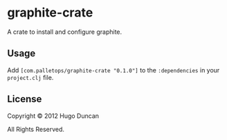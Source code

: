 # graphite-crate

A crate to install and configure graphite.

## Usage

Add `[com.palletops/graphite-crate "0.1.0"]` to the `:dependencies` in your
`project.clj` file.


## License

Copyright © 2012 Hugo Duncan

All Rights Reserved.

